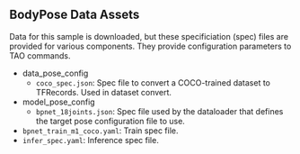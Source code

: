 ## BodyPose Data Assets

Data for this sample is downloaded, but these specificiation (spec) files are provided for various components. They
provide configuration parameters to TAO commands.
* data_pose_config
    * `coco_spec.json`: Spec file to convert a COCO-trained dataset to TFRecords. Used in dataset convert.
* model_pose_config
    * `bpnet_18joints.json`: Spec file used by the dataloader that defines the target pose configuration file to use.
* `bpnet_train_m1_coco.yaml`: Train spec file.
* `infer_spec.yaml`: Inference spec file.
